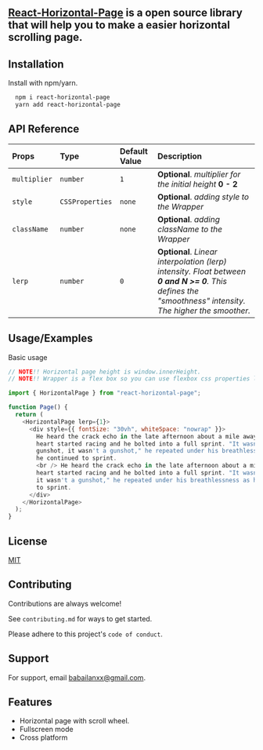 ## [React-Horizontal-Page](https://github.com/Horizontal-Page/react-horizontal-page) is a open source library that will help you to make a easier horizontal scrolling page.

## Installation

Install with npm/yarn.

```bash
  npm i react-horizontal-page
  yarn add react-horizontal-page
```

## API Reference

| Props        | Type            | Default Value | Description                                                                                                                                              |
| :----------- | :-------------- | :------------ | :------------------------------------------------------------------------------------------------------------------------------------------------------- |
| `multiplier` | `number`        | `1`           | **Optional**. _multiplier for the initial height_ **0 - 2**                                                                                              |
| `style`      | `CSSProperties` | `none`        | **Optional**. _adding style to the Wrapper_                                                                                                              |
| `className`  | `number`        | `none`        | **Optional**. _adding className to the Wrapper_                                                                                                          |
| `lerp`       | `number`        | `0`           | **Optional**. _Linear interpolation (lerp) intensity. Float between **0 and N >= 0**. This defines the "smoothness" intensity. The higher the smoother._ |

## Usage/Examples

Basic usage

```javascript
// NOTE!! Horizontal page height is window.innerHeight.
// NOTE!! Wrapper is a flex box so you can use flexbox css properties like gap.

import { HorizontalPage } from "react-horizontal-page";

function Page() {
  return (
    <HorizontalPage lerp={1}>
      <div style={{ fontSize: "30vh", whiteSpace: "nowrap" }}>
        He heard the crack echo in the late afternoon about a mile away. His
        heart started racing and he bolted into a full sprint. "It wasn't a
        gunshot, it wasn't a gunshot," he repeated under his breathlessness as
        he continued to sprint.
        <br /> He heard the crack echo in the late afternoon about a mile away. His
        heart started racing and he bolted into a full sprint. "It wasn't a gunshot,
        it wasn't a gunshot," he repeated under his breathlessness as he continued
        to sprint.
      </div>
    </HorizontalPage>
  );
}
```

## License

[MIT](https://choosealicense.com/licenses/mit/)

## Contributing

Contributions are always welcome!

See `contributing.md` for ways to get started.

Please adhere to this project's `code of conduct`.

## Support

For support, email babailanxx@gmail.com.

## Features

- Horizontal page with scroll wheel.
- Fullscreen mode
- Cross platform
